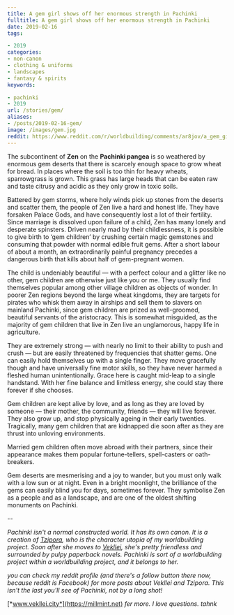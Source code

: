 ```yaml
---
title: A gem girl shows off her enormous strength in Pachinki
fulltitle: A gem girl shows off her enormous strength in Pachinki
date: 2019-02-16
tags:

- 2019
categories:
- non-canon
- clothing & uniforms
- landscapes
- fantasy & spirits
keywords:

- pachinki
- 2019
url: /stories/gem/
aliases:
- /posts/2019-02-16-gem/
image: /images/gem.jpg
reddit: https://www.reddit.com/r/worldbuilding/comments/ar8jov/a_gem_girl_shows_off_her_enormous_strength_in/
---
```

The subcontinent of **Zen** on the **Pachinki pangea** is so weathered by enormous gem deserts that there is scarcely enough space to grow wheat for bread. In places where the soil is too thin for heavy wheats, sparrowgrass is grown. This grass has large heads that can be eaten raw and taste citrusy and acidic as they only grow in toxic soils.

Battered by gem storms, where holy winds pick up stones from the deserts and scatter them, the people of Zen live a hard and honest life. They have forsaken Palace Gods, and have consequently lost a lot of their fertility. Since marriage is dissolved upon failure of a child, Zen has many lonely and desperate spinsters. Driven nearly mad by their childlessness, it is possible to give birth to ‘gem children’ by crushing certain magic gemstones and consuming that powder with normal edible fruit gems. After a short labour of about a month, an extraordinarily painful pregnancy precedes a dangerous birth that kills about half of gem-pregnant women.

The child is undeniably beautiful — with a perfect colour and a glitter like no other, gem children are otherwise just like you or me. They usually find themselves popular among other village children as objects of wonder. In poorer Zen regions beyond the large wheat kingdoms, they are targets for pirates who whisk them away in airships and sell them to slavers on mainland Pachinki, since gem children are prized as well-groomed, beautiful servants of the aristocracy. This is somewhat misguided, as the majority of gem children that live in Zen live an unglamorous, happy life in agriculture.

They are extremely strong — with nearly no limit to their ability to push and crush — but are easily threatened by frequencies that shatter gems. One can easily hold themselves up with a single finger. They move gracefully though and have universally fine motor skills, so they have never harmed a fleshed human unintentionally. Grace here is caught mid-leap to a single handstand. With her fine balance and limitless energy, she could stay there forever if she chooses.

Gem children are kept alive by love, and as long as they are loved by someone — their mother, the community, friends — they will live forever. They also grow up, and stop physically ageing in their early twenties. Tragically, many gem children that are kidnapped die soon after as they are thrust into unloving environments.

Married gem children often move abroad with their partners, since their appearance makes them popular fortune-tellers, spell-casters or oath-breakers.

Gem deserts are mesmerising and a joy to wander, but you must only walk with a low sun or at night. Even in a bright moonlight, the brilliance of the gems can easily blind you for days, sometimes forever. They symbolise Zen as a people and as a landscape, and are one of the oldest shifting monuments on Pachinki.

\--

*Pachinki isn't a normal constructed world. It has its own canon. It is a creation of* [*Tzipora*](https://millmint.net/characters)*, who is the character utopia of my worldbuilding project. Soon after she moves to* [*Vekllei*](https://millmint.net/vekllei)*, she's pretty friendless and surrounded by pulpy paperback novels. Pachinki is sort of a worldbuilding project within a worldbuilding project, and it belongs to her.*

*you can check my reddit profile (and there's a follow button there now, because reddit is Facebook) for more posts about Vekllei and Tzipora. This isn't the last you'll see of Pachinki, not by a long shot!*

[*www.vekllei.city*](https://millmint.net) *fer more. I love questions. tahnk*
